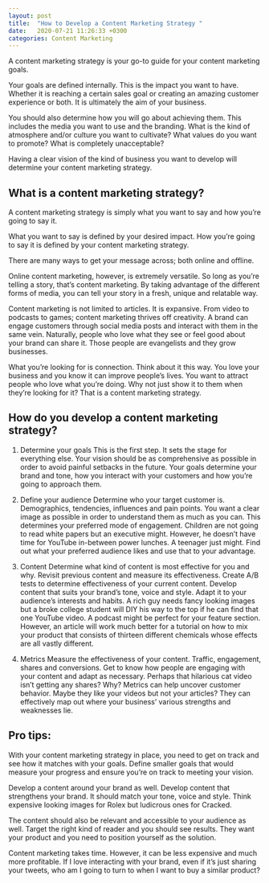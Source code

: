 ```yaml
---
layout: post
title:  "How to Develop a Content Marketing Strategy "
date:   2020-07-21 11:26:33 +0300
categories: Content Marketing
---
```


A content marketing strategy is your go-to guide for your content marketing goals. 

Your goals are defined internally. This is the impact you want to have. Whether it is reaching a certain sales goal or creating an amazing customer experience or both. It is ultimately the aim of your business. 

You should also determine how you will go about achieving them. This includes the media you  want to use and the branding. What is the kind of atmosphere and/or culture you want to cultivate? What values do you want to promote? What is completely unacceptable? 

Having a clear vision of the kind of business you want to develop will determine your content marketing strategy. 

<h2>What is a content marketing strategy?</h2>

A content marketing strategy is simply what you want to say and how you’re going to say it. 

What you want to say is defined by your desired impact. How you’re going to say it is defined by your content marketing strategy.

There are many ways to get your message across; both online and offline. 

Online content marketing, however, is extremely versatile. So long as you’re telling a story, that’s content marketing. By taking advantage of the different forms of media, you can tell your story in a fresh, unique and relatable way. 

Content marketing is not limited to articles. It is expansive. From video to podcasts to games; content marketing thrives off creativity.
A brand can engage customers through social media posts and interact with them in the same vein. Naturally, people who love what they see or feel good about your brand can share it. Those people are evangelists and they grow businesses. 

What you’re looking for is connection. Think about it this way. You love your business and you know it can improve people’s lives. You want to attract people who love what you’re doing. Why not just show it to them when they’re looking for it? That is a content marketing strategy. 

<h2>How do you develop a content marketing strategy?</h2>

1. Determine your goals
This is the first step. It sets the stage for everything else. Your vision should be as comprehensive as possible in order to avoid painful setbacks in the future. Your goals determine your brand and tone, how you interact with your customers and how you’re going to approach them. 

2. Define your audience
Determine who your target customer is. Demographics, tendencies, influences and pain points. You want a clear image as possible in order to understand them as much as you can. This determines your preferred mode of engagement. 
Children are not going to read white papers but an executive might. However, he doesn’t have time for YouTube in-between power lunches. A teenager just might. Find out what your preferred audience likes and use that to your advantage.

3. Content
Determine what kind of content is most effective for you and why. Revisit previous content and measure its effectiveness. Create A/B tests to determine effectiveness of your current content. Develop content that suits your brand’s tone, voice and style. Adapt it to your audience’s interests and habits. 
A rich guy needs fancy looking images but a broke college student will DIY his way to the top if he can find that one YouTube video. A podcast might be perfect for your feature section. However, an article will work much better for a tutorial on how to mix your product that consists of thirteen different chemicals whose effects are all vastly different.

4. Metrics
Measure the effectiveness of your content. Traffic, engagement, shares and conversions. Get to know how people are engaging with your content and adapt as necessary.
Perhaps that hilarious cat video isn’t getting any shares? Why? Metrics can help uncover customer behavior. Maybe they like your videos but not your articles? They can effectively map out where your business’ various strengths and weaknesses lie.  

<h2>Pro tips:</h2> 
With your content marketing strategy in place, you need to get on track and see how it matches with your goals. Define smaller goals that would measure your progress and ensure you’re on track to meeting your vision. 

Develop a content around your brand as well. Develop content that strengthens your brand. It should match your tone, voice and style. Think expensive looking images for Rolex but ludicrous ones for Cracked. 

The content should also be relevant and accessible to your audience as well. Target the right kind of reader and you should see results. They want your product and you need to position yourself as the solution. 

Content marketing takes time. However, it can be less expensive and much more profitable. If I love interacting with your brand, even if it’s just sharing your tweets, who am I going to turn to when I want to buy a similar product? 
